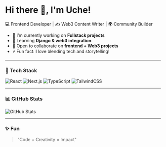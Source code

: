 # Hi there 👋, I'm Uche!

💻 Frontend Developer | ✍️ Web3 Content Writer | 🌍 Community Builder  

- 🔭 I’m currently working on **Fullstack projects**
- 🌱 Learning **Django & web3 integration**
- 👯 Open to collaborate on **frontend + Web3 projects**
- ⚡ Fun fact: I love blending tech and storytelling!

---

### 🚀 Tech Stack
![React](https://img.shields.io/badge/-React-61DAFB?logo=react&logoColor=000)
![Next.js](https://img.shields.io/badge/-Next.js-000?logo=next.js)
![TypeScript](https://img.shields.io/badge/-TypeScript-3178C6?logo=typescript&logoColor=fff)
![TailwindCSS](https://img.shields.io/badge/-TailwindCSS-38B2AC?logo=tailwind-css&logoColor=fff)

---

### 📊 GitHub Stats
![GitHub Stats](https://github-readme-stats.vercel.app/api?username=Uche44&show_icons=true&theme=radical)

---

### ✨ Fun
> "Code + Creativity = Impact"
